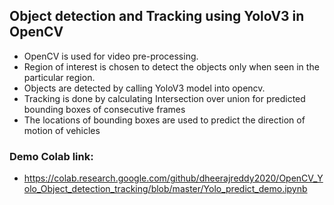 ## Object detection and Tracking using YoloV3 in OpenCV

* OpenCV is used for video pre-processing.
* Region of interest is chosen to detect the objects only when seen in the particular region.
* Objects are detected by calling YoloV3 model into opencv.
* Tracking is done by calculating Intersection over union for predicted bounding boxes of consecutive frames
* The locations of bounding boxes are used to predict the direction of motion of vehicles

### Demo Colab link:

* https://colab.research.google.com/github/dheerajreddy2020/OpenCV_Yolo_Object_detection_tracking/blob/master/Yolo_predict_demo.ipynb
